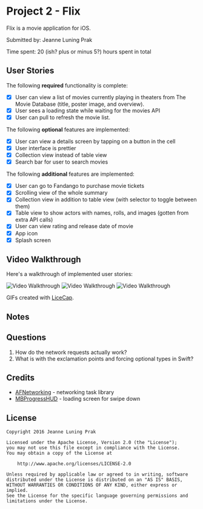 # Project 2 - Flix

Flix is a movie application for iOS.

Submitted by: Jeanne Luning Prak

Time spent: 20 (ish? plus or minus 5?) hours spent in total

## User Stories

The following **required** functionality is complete:

* [x] User can view a list of movies currently playing in theaters from The Movie Database (title, poster image, and overview).
* [x] User sees a loading state while waiting for the movies API
* [x] User can pull to refresh the movie list.

The following **optional** features are implemented:
* [x] User can view a details screen by tapping on a button in the cell
* [x] User interface is prettier
* [x] Collection view instead of table view
* [x] Search bar for user to search movies

The following **additional** features are implemented:
- [x] User can go to Fandango to purchase movie tickets
- [x] Scrolling  view of the whole summary
- [x] Collection view in addition to table view (with selector to toggle between them)
- [x] Table view to show actors with names, rolls, and images (gotten from extra API calls)
- [x] User can view rating and release date of movie 
- [x] App icon 
- [x] Splash screen

## Video Walkthrough

Here's a walkthrough of implemented user stories:

<img src='http://i.imgur.com/gT4aR4H.gif' title='Video Walkthrough' width='' alt='Video Walkthrough' />
<img src='http://i.imgur.com/pLI7Axr.gif' title='Video Walkthrough' width='' alt='Video Walkthrough' />
<img src='http://i.imgur.com/1vn8ufY.gif' title='Video Walkthrough' width='' alt='Video Walkthrough' />


GIFs created with [LiceCap](http://www.cockos.com/licecap/).

## Notes

## Questions
1. How do the network requests actually work?
2. What is with the exclamation points and forcing optional types in Swift?

## Credits

- [AFNetworking](https://github.com/AFNetworking/AFNetworking) - networking task library
- [MBProgressHUD](https://cocoapods.org/pods/MBProgressHUD) - loading screen for swipe down

## License

    Copyright 2016 Jeanne Luning Prak

    Licensed under the Apache License, Version 2.0 (the "License");
    you may not use this file except in compliance with the License.
    You may obtain a copy of the License at

        http://www.apache.org/licenses/LICENSE-2.0

    Unless required by applicable law or agreed to in writing, software
    distributed under the License is distributed on an "AS IS" BASIS,
    WITHOUT WARRANTIES OR CONDITIONS OF ANY KIND, either express or implied.
    See the License for the specific language governing permissions and
    limitations under the License.
